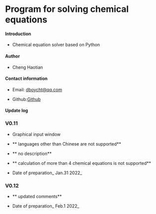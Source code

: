 # Program for solving chemical equations



#### Introduction

- Chemical equation solver based on Python



#### Author

- Cheng Haotian



#### Contact information

- Email: dboycht@qq.com

- Github:[Github]( http://github.com/chenghaotia )



#### Update log

### V0.11

-  Graphical input window

-  ** languages other than Chinese are not supported**

-  ** no description**

-  ** calculation of more than 4 chemical equations is not supported**

-  Date of preparation_ Jan.31 2022_

### V0.12

-  ** updated comments**

- Date of preparation_ Feb.1 2022_
